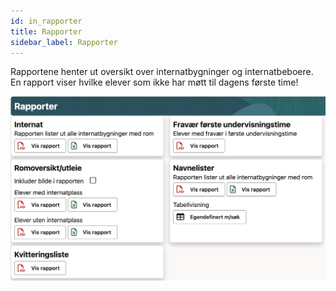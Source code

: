 ```yaml
---
id: in_rapporter
title: Rapporter
sidebar_label: Rapporter
---
```

Rapportene henter ut oversikt over internatbygninger og internatbeboere. En rapport viser hvilke elever som ikke har møtt til dagens første time!

![bilde](/img/int_rapporter.png)
